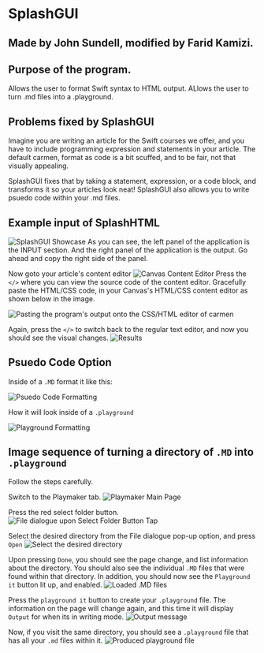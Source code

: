# SplashGUI
## Made by John Sundell, modified by Farid Kamizi.

## Purpose of the program.
Allows the user to format Swift syntax to HTML output.
ALlows the user to turn .md files into a .playground.

## Problems fixed by SplashGUI
Imagine you are writing an article for the Swift courses we offer, and you have to include programming expression and statements in your article.
The default carmen, format as code is a bit scuffed, and to be fair, not that visually appealing.

SplashGUI fixes that by taking a statement, expression, or a code block, and transforms it so your articles look neat!
SplashGUI also allows you to write psuedo code within your .md files.

## Example input of SplashHTML
![SplashGUI Showcase](https://i.imgur.com/bGFA1uf.png "SplashGUI Showcase")
As you can see, the left panel of the application is the INPUT section. And the right panel of the application is the output.
Go ahead and copy the right side of the panel.

Now goto your article's content editor
![Canvas Content Editor](https://i.imgur.com/qneW72z.png "Canvas Content Editor")
Press the `</>` where you can view the source code of the content editor.
Gracefully paste the HTML/CSS code, in your Canvas's HTML/CSS content editor as shown below in the image.

![Pasting the program's output onto the CSS/HTML editor of carmen](https://i.imgur.com/PnRxB3r.png "Pasting the program's output onto the CSS/HTML editor of carmen")

Again, press the `</>` to switch back to the regular text editor, and now you should see the visual changes.
![Results](https://i.imgur.com/gQc6S6y.png "Results")

## Psuedo Code Option
Inside of a `.MD` format it like this:

![Psuedo Code Formatting](https://i.imgur.com/IAjAbJd.png "Psuedo Code Formatting")

How it will look inside of a `.playground`

![Playground Formatting](https://i.imgur.com/vqJqikI.png "Playground Formatting")

## Image sequence of turning a directory of `.MD` into `.playground`
Follow the steps carefully.

Switch to the Playmaker tab.
![Playmaker Main Page](https://i.imgur.com/QQt86q3.png "Playmaker Main Page")

Press the red select folder button.
![File dialogue upon `Select Folder` Button Tap](https://i.imgur.com/0rac0R3.png "File dialogue upon `Select Folder` Button Tap")

Select the desired directory from the File dialogue pop-up option, and press `Open`
![Select the desired directory](https://i.imgur.com/0rac0R3.png "Select the desired directory")

Upon pressing `Done`, you should see the page change, and list information about the directory.
You should also see the individual `.MD` files that were found within that directory.
In addition, you should now see the `Playground it` button lit up, and enabled.
![Loaded .MD files](https://i.imgur.com/flUDu6c.png "Loaded .MD files")

Press the `playground it` button to create your `.playground` file. 
The information on the page will change again, and this time it will display `Output` for when its in writing mode.
![Output message](https://i.imgur.com/VIOyakU.png "Output message")

Now, if you visit the same directory, you should see a `.playground` file that has all your `.md` files within it.
![Produced playground file](https://i.imgur.com/ESf4xKW.png "Produced playground file")
